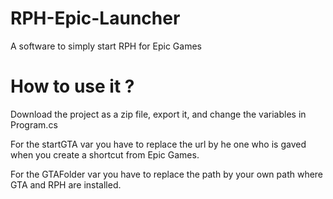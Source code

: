 # RPH-Epic-Launcher
A software to simply start RPH for Epic Games

# How to use it ?
Download the project as a zip file, export it, and change the variables in Program.cs

For the startGTA var you have to replace the url by he one who is gaved when you create a shortcut from Epic Games.

For the GTAFolder var you have to replace the path by your own path where GTA and RPH are installed.
